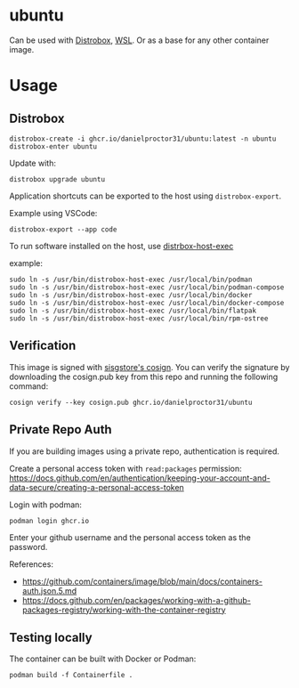 # ubuntu

Can be used with [Distrobox](https://github.com/89luca89/distrobox), [WSL](https://learn.microsoft.com/en-us/windows/wsl/). Or as a base for any other container image.

# Usage

## Distrobox
```
distrobox-create -i ghcr.io/danielproctor31/ubuntu:latest -n ubuntu
distrobox-enter ubuntu
```

Update with:
```
distrobox upgrade ubuntu
```

Application shortcuts can be exported to the host using `distrobox-export`.

Example using VSCode:
```
distrobox-export --app code
```

To run software installed on the host, use [distrbox-host-exec](https://github.com/89luca89/distrobox/blob/main/docs/usage/distrobox-host-exec.md)

example:
```
sudo ln -s /usr/bin/distrobox-host-exec /usr/local/bin/podman
sudo ln -s /usr/bin/distrobox-host-exec /usr/local/bin/podman-compose
sudo ln -s /usr/bin/distrobox-host-exec /usr/local/bin/docker
sudo ln -s /usr/bin/distrobox-host-exec /usr/local/bin/docker-compose
sudo ln -s /usr/bin/distrobox-host-exec /usr/local/bin/flatpak
sudo ln -s /usr/bin/distrobox-host-exec /usr/local/bin/rpm-ostree
```

## Verification
This image is signed with [sisgstore's cosign](https://docs.sigstore.dev/cosign/overview/). You can verify the signature by downloading the cosign.pub key from this repo and running the following command:

```
cosign verify --key cosign.pub ghcr.io/danielproctor31/ubuntu
```

## Private Repo Auth
If you are building images using a private repo, authentication is required.

Create a personal access token with `read:packages` permission: https://docs.github.com/en/authentication/keeping-your-account-and-data-secure/creating-a-personal-access-token

Login with podman:
```
podman login ghcr.io
```
Enter your github username and the personal access token as the password.

References:
- https://github.com/containers/image/blob/main/docs/containers-auth.json.5.md
- https://docs.github.com/en/packages/working-with-a-github-packages-registry/working-with-the-container-registry

## Testing locally

The container can be built with Docker or Podman:
```
podman build -f Containerfile .
```
